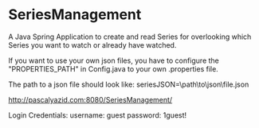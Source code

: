 # SeriesManagement
A Java Spring Application to create and read Series for overlooking which Series you want to watch or already have watched.

If you want to use your own json files, you have to configure the "PROPERTIES_PATH" in Config.java to your own .properties file.

The path to a json file should look like: seriesJSON=\path\to\json\file.json

http://pascalyazid.com:8080/SeriesManagement/

Login Credentials:
username: guest
password: 1guest!
